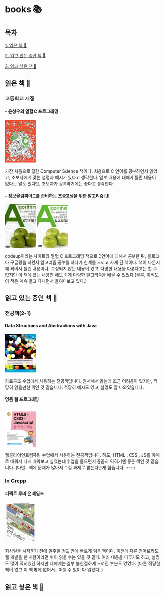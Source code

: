 # books :books:

## 목차 
[1. 읽은 책 :closed_book:](##읽은-책-📕)

[2. 읽고 있는 중인 책 :open_book:](##읽고-있는-중인-책-📖)

[3. 읽고 싶은 책 :green_book:](##읽고-싶은-책-📗)

## 읽은 책 :closed_book:

### 고등학교 시절

#### - 윤성우의 열혈 C 프로그래밍

<img src = "./img/열혈C프로그래밍.jpg" width = "100">

가장 처음으로 접한 Computer Science 책이다.
처음으로 C 언어를 공부하면서 읽었고, 초보자에게 맞는 설명과 예시가 있다고 생각한다. 일부 내용에 대해서 틀린 내용이 있다는 말도 있지만, 초보자가 공부하기에는 좋다고 생각한다.

#### - 정보올림피아드를 준비하는 초중고생을 위한 알고리즘 Ⅰ,Ⅱ

<img src = "./img/알고리즘1.jpg" width = "100">
<img src = "./img/알고리즘2.jpg" width = "100">

codeup이라는 사이트와 열혈 C 프로그래밍 책으로 C언어에 대해서 공부한 뒤, 블로그나 구글링을 하면서 알고리즘 공부를 하다가 한계를 느끼고 사게 된 책이다. 책이 나온지 꽤 되어서 틀린 내용이나, 교정되지 않는 내용이 있고, 다양한 내용을 다룬다고는 할 수 없지만 이 책에 있는 내용만 해도 되게 다양한 알고리즘을 배울 수 있었다.(물론, 아직도 이 책은 계속 들고 다니면서 들여다보고 있다.)


## 읽고 있는 중인 책 :open_book:

### 전공책(2-1)
#### Data Structures and Abstractions with Java
<img src = "./img/Data Structures and Abstractions with Java.jpg" width = "100">

자료구조 수업에서 사용하는 전공책입니다. 
원서에서 읽는데 조금 어려움이 있지만, 적당히 읽을만한 책인 것 같습니다. 
적당히 예시도 있고, 설명도 잘 나와있습니다.

#### 명품 웹 프로그래밍
<img src = "./img/명품 웹 프로그래밍.jpg" width = "100">

웹클라이언트컴퓨팅 수업에서 사용하는 전공책입니다. 
하도, HTML , CSS , JS를 야매로 배워서 다시 배워보고 싶었는데 수업을 들으면서 꼼꼼히 
익히기엔 좋은 책인 것 같습니다. (다만.. 책에 문제가 많아서 그걸 과제로 받는다는게 힘듭니다. ㅜㅜ)


### In Grepp

#### 퍼펙트 루비 온 레일즈
<img src = "./img/perfectrubyonrails.jpg" width ="100">

회사일을 시작하기 전에 일주일 정도 안에 빠르게 읽은 책이다.
이전에 다른 언어로라도 웹 개발을 한 사람이라면 쉬이 읽을 수는 있을 것 같다.
여러 내용을 다루기도 하고, 설명도 많이 적혀있긴 하지만 나에게는 일부 불친절하게 느껴진 부분도 있었다.
(다른 적당한 책이 없고 이 책 밖에 없어서.. 어쩔 수 었이 다 읽었다..)

## 읽고 싶은 책 :green_book:
